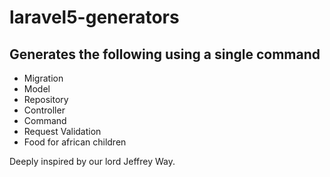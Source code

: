 # laravel5-generators

## Generates the following using a single command
- Migration
- Model
- Repository
- Controller
- Command
- Request Validation
- Food for african children


Deeply inspired by our lord Jeffrey Way.
